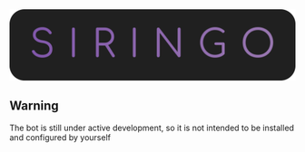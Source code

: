<div style="text-align:center"> 
    <img src="assets/siringo-thumbnail.svg" />
</div>

## Warning

The bot is still under active development, so it is not intended to be installed and configured by yourself
